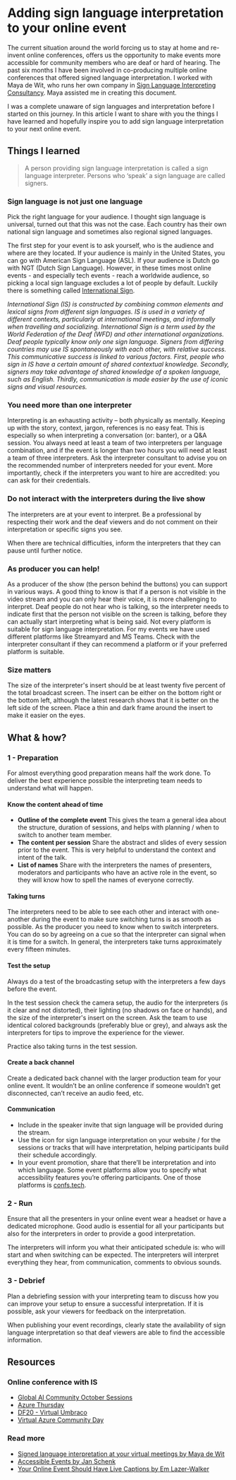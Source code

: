 # Adding sign language interpretation to your online event

The current situation around the world forcing us to stay at home and re-invent online conferences, offers us the opportunity to make events more accessible for community members who are deaf or hard of hearing. The past six months I have been involved in co-producing multiple online conferences that offered signed language interpretation. I worked with Maya de Wit, who runs her own company in [Sign Language Interpreting Consultancy](https://www.mayadewit.nl/). Maya assisted me in creating this document.

I was a complete unaware of sign languages and interpretation before I started on this journey. In this article I want to share with you the things I have learned and hopefully inspire you to add sign language interpretation to your next online event.

## Things I learned

> A person providing sign language interpretation is called a sign language interpreter. Persons who ‘speak’ a sign language are called signers. 

### Sign language is not just one language
Pick the right language for your audience. I thought sign language is universal, turned out that this was not the case. Each country has their own national sign language and sometimes also regional signed languages.

The first step for your event is to ask yourself, who  is the audience and where are they located. If your audience is mainly in the United States, you can go with American Sign Language (ASL). If your audience is Dutch go with NGT (Dutch Sign Language). However, in these times most online events - and especially tech events - reach a worldwide audience, so picking a local sign language excludes a lot of people by default. Luckily there is something called [International Sign](https://wfdeaf.org/news/resources/faq-international-sign/).

*International Sign (IS) is constructed by combining common elements and lexical signs from different sign languages. IS is used in a variety of different contexts, particularly at international meetings, and informally when travelling and socializing. International Sign is a term used by the World Federation of the Deaf (WFD) and other international organizations. Deaf people typically know only one sign language. Signers from differing countries may use IS spontaneously with each other, with relative success. This communicative success is linked to various factors. First, people who sign in IS have a certain amount of shared contextual knowledge. Secondly, signers may take advantage of shared knowledge of a spoken language, such as English. Thirdly, communication is made easier by the use of iconic signs and visual resources.*

### You need more than one interpreter
Interpreting is an exhausting activity – both physically as mentally. Keeping up with the story, context, jargon, references is no easy feat. This is especially so when interpreting a conversation (or: banter), or a Q&A session. You always need at least a team of two interpreters per language combination, and if the event is longer than two hours you will need at least a team of three interpreters. Ask the interpreter consultant to advise you on the recommended number of interpreters needed for your event. More importantly, check if the interpreters you want to hire are accredited: you can ask for their credentials.

### Do not interact with the interpreters during the live show
The interpreters are at your event to interpret. Be a professional by respecting their work and the deaf viewers and do not comment on their interpretation or specific signs you see.  

When there are technical difficulties, inform the interpreters that they can pause until further notice. 

### As producer you can help!
As a producer of the show (the person behind the buttons) you can support in various ways. A good thing to know is that if a person is not visible in the video stream and you can only hear their voice, it is more challenging to interpret. Deaf people do not hear who is talking, so the interpreter needs to indicate first that the person not visible on the screen is talking, before they can actually start interpreting what is being said.
Not every platform is suitable for sign language interpretation. For my events we have used different platforms like Streamyard and MS Teams. Check with the interpreter consultant if they can recommend a platform or if your preferred platform is suitable.

### Size matters
The size of the interpreter's insert should be at least twenty five percent of the total broadcast screen. The insert can be either on the bottom right or the bottom left, although the latest research shows that it is better on the left side of the screen. Place a thin and dark frame around the insert to make it easier on the eyes.

## What & how?

### 1 - Preparation
For almost everything good preparation means half the work done. To deliver the best experience possible the interpreting team needs to understand what will happen.

#### Know the content ahead of time
- **Outline of the complete event**
This gives the team a general idea about the structure, duration of sessions, and helps with planning / when to switch to another team member. 
- **The content per session**
Share the abstract and slides of every session prior to the event. This is very helpful to understand the context and intent of the talk. 
- **List of names**
Share with the interpreters the names of presenters, moderators and participants who have an active role in the event, so they will know how to spell the names of everyone correctly.

#### Taking turns
The interpreters need to be able to see each other and interact with one-another during the event to make sure switching turns is as smooth as possible. As the producer you need to know when to switch interpreters. You can do so by agreeing on a cue so that the interpreter can signal when it is time for a switch. In general, the interpreters take turns approximately every fifteen minutes.

#### Test the setup
Always do a test of the broadcasting setup with the interpreters a few days before the event.

In the test session check the camera setup, the audio for the interpreters (is it clear and not distorted), their lighting (no shadows on face or hands), and the size of the interpreter's insert on the screen. Ask the team to use identical colored backgrounds (preferably blue or grey), and always ask the interpreters for tips to improve the experience for the viewer. 

Practice also taking turns in the test session.

#### Create a back channel
Create a dedicated back channel with the larger production team for your online event. It wouldn’t be an online conference if someone wouldn’t get disconnected, can’t receive an audio feed, etc.

#### Communication
- Include in the speaker invite that sign language will be provided during the stream. 
- Use the icon for sign language interpretation on your website / for the sessions or tracks that will have interpretation, helping participants build their schedule accordingly. 
- In your event promotion, share that there’ll be interpretation and into which language. Some event platforms allow you to specify what accessibility features you’re offering participants. One of those platforms is [confs.tech](https://confs.tech).

### 2 - Run
Ensure that all the presenters in your online event wear a headset or have a dedicated microphone. Good audio is essential for all your participants but also for the interpreters in order to provide a good interpretation.

The interpreters will inform you what their anticipated schedule is: who will start and when switching can be expected. The interpreters will interpret everything they hear, from communication, comments to obvious sounds.

### 3 - Debrief
Plan a debriefing session with your interpreting team to discuss how you can improve your setup to ensure a successful interpretation. If it is possible, ask your viewers for feedback on the interpretation.

When publishing your event recordings, clearly state the availability of sign language interpretation so that deaf viewers are able to find the accessible information.  

## Resources

### Online conference with IS
- [Global AI Community October Sessions](https://globalai.live/october-sessions-advanced-ai/)
- [Azure Thursday](https://www.youtube.com/playlist?list=PLxu2-n2PUPT2EM3Ir1HeaWlEWPYged4hS)
- [DF20 - Virtual Umbraco](https://live.df20.nl/)
- [Virtual Azure Community Day](https://www.youtube.com/playlist?list=PLxu2-n2PUPT2KsKkMjOfVC-HD--L-tDzZ)

### Read more 
- [Signed language interpretation at your virtual meetings by Maya de Wit](https://www.mayadewit.nl/news/2020/9/17/signed-language-interpretation-at-your-virtual-meetings)
- [Accessible Events by Jan Schenk](https://github.com/jansche/AccessibleEvents)
- [Your Online Event Should Have Live Captions by Em Lazer-Walker](https://blog.lazerwalker.com/2020/07/20/captions.html)

